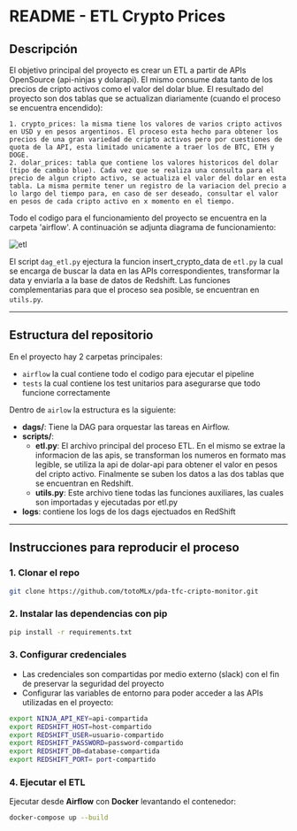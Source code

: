 # README - ETL Crypto Prices


## Descripción

El objetivo principal del proyecto es crear un ETL a partir de APIs OpenSource (api-ninjas y dolarapi). El mismo consume data tanto de los precios de cripto activos como el valor del dolar blue. El resultado del proyecto son dos tablas que se actualizan diariamente (cuando el proceso se encuentra encendido):

    1. crypto_prices: la misma tiene los valores de varios cripto activos en USD y en pesos argentinos. El proceso esta hecho para obtener los precios de una gran variedad de cripto activos pero por cuestiones de quota de la API, esta limitado unicamente a traer los de BTC, ETH y DOGE.
    2. dolar_prices: tabla que contiene los valores historicos del dolar (tipo de cambio blue). Cada vez que se realiza una consulta para el precio de algun cripto activo, se actualiza el valor del dolar en esta tabla. La misma permite tener un registro de la variacion del precio a lo largo del tiempo para, en caso de ser deseado, consultar el valor en pesos de cada cripto activo en x momento en el tiempo.

Todo el codigo para el funcionamiento del proyecto se encuentra en la carpeta 'airflow'.
A continuación se adjunta diagrama de funcionamiento:

![etl](https://github.com/user-attachments/assets/4e154c63-bbca-4cca-a028-dcdbadb94101)

El script `dag_etl.py` ejectura la funcion insert_crypto_data de `etl.py` la cual se encarga de buscar la data en las APIs correspondientes, transformar la data y enviarla a la base de datos de Redshift. Las funciones complementarias para que el proceso sea posible, se encuentran en `utils.py`.


---

## Estructura del repositorio

En el proyecto hay 2 carpetas principales:
- `airflow` la cual contiene todo el codigo para ejecutar el pipeline
- `tests` la cual contiene los test unitarios para asegurarse que todo funcione correctamente

Dentro de `airlow` la estructura es la siguiente:

- **dags/**: Tiene la DAG para orquestar las tareas en Airflow.
- **scripts/**:
  - **etl.py**: El archivo principal del proceso ETL. En el mismo se extrae la informacion de las apis, se transforman los numeros en formato mas legible, se utiliza la api de dolar-api para obtener el valor en pesos del cripto activo. Finalmente se suben los datos a las dos tablas que se encuentran en Redshift.
  - **utils.py**: Este archivo tiene todas las funciones auxiliares, las cuales son importadas y ejecutadas por etl.py
- **logs**: contiene los logs de los dags ejectuados en RedShift
---


## Instrucciones para reproducir el proceso

### 1. Clonar el repo

```bash
git clone https://github.com/totoMLx/pda-tfc-cripto-monitor.git
```

### 2. Instalar las dependencias con pip

```bash
pip install -r requirements.txt
```

### 3. Configurar credenciales

- Las credenciales son compartidas por medio externo (slack) con el fin de preservar la seguridad del proyecto
- Configurar las variables de entorno para poder acceder a las APIs utilizadas en el proyecto:

```bash
export NINJA_API_KEY=api-compartida
export REDSHIFT_HOST=host-compartido
export REDSHIFT_USER=usuario-compartido
export REDSHIFT_PASSWORD=password-compartido
export REDSHIFT_DB=database-compartida
export REDSHIFT_PORT= port-compartido
```

### 4. Ejecutar el ETL

Ejecutar desde **Airflow** con **Docker** levantando el contenedor:

```bash
docker-compose up --build
```
